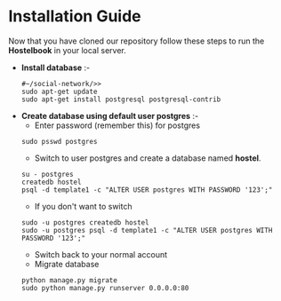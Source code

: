 # Installation Guide
Now that you have cloned our repository follow these steps to run the **Hostelbook** in your local server.
* **Install database** :- 
    ```
    #~/social-network/>>
    sudo apt-get update
    sudo apt-get install postgresql postgresql-contrib
    ```
* **Create database using default user postgres** :- 
    * Enter password (remember this) for postgres
    ```
    sudo psswd postgres
    ```
    * Switch to user postgres and create a database named **hostel**.
    ```
    su - postgres
    createdb hostel
    psql -d template1 -c "ALTER USER postgres WITH PASSWORD '123';"
    ```
    * If you don't want to switch
    ```
    sudo -u postgres createdb hostel
    sudo -u postgres psql -d template1 -c "ALTER USER postgres WITH PASSWORD '123';"
    ```
    * Switch back to your normal account
    * Migrate database
    ```
    python manage.py migrate
    sudo python manage.py runserver 0.0.0.0:80
    ```

